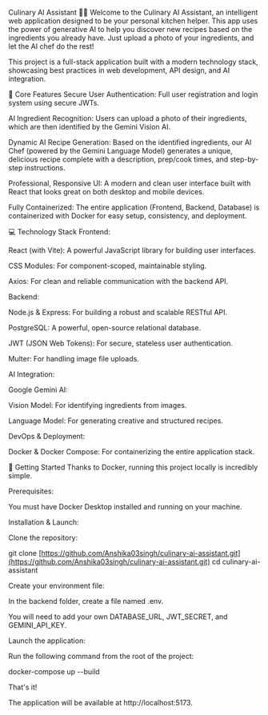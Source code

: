 Culinary AI Assistant 🍳🤖
Welcome to the Culinary AI Assistant, an intelligent web application designed to be your personal kitchen helper. This app uses the power of generative AI to help you discover new recipes based on the ingredients you already have. Just upload a photo of your ingredients, and let the AI chef do the rest!

This project is a full-stack application built with a modern technology stack, showcasing best practices in web development, API design, and AI integration.

🌟 Core Features
Secure User Authentication: Full user registration and login system using secure JWTs.

AI Ingredient Recognition: Users can upload a photo of their ingredients, which are then identified by the Gemini Vision AI.

Dynamic AI Recipe Generation: Based on the identified ingredients, our AI Chef (powered by the Gemini Language Model) generates a unique, delicious recipe complete with a description, prep/cook times, and step-by-step instructions.

Professional, Responsive UI: A modern and clean user interface built with React that looks great on both desktop and mobile devices.

Fully Containerized: The entire application (Frontend, Backend, Database) is containerized with Docker for easy setup, consistency, and deployment.

💻 Technology Stack
Frontend:

React (with Vite): A powerful JavaScript library for building user interfaces.

CSS Modules: For component-scoped, maintainable styling.

Axios: For clean and reliable communication with the backend API.

Backend:

Node.js & Express: For building a robust and scalable RESTful API.

PostgreSQL: A powerful, open-source relational database.

JWT (JSON Web Tokens): For secure, stateless user authentication.

Multer: For handling image file uploads.

AI Integration:

Google Gemini AI:

Vision Model: For identifying ingredients from images.

Language Model: For generating creative and structured recipes.

DevOps & Deployment:

Docker & Docker Compose: For containerizing the entire application stack.

🚀 Getting Started
Thanks to Docker, running this project locally is incredibly simple.

Prerequisites:

You must have Docker Desktop installed and running on your machine.

Installation & Launch:

Clone the repository:

git clone [https://github.com/Anshika03singh/culinary-ai-assistant.git](https://github.com/Anshika03singh/culinary-ai-assistant.git)
cd culinary-ai-assistant

Create your environment file:

In the backend folder, create a file named .env.

You will need to add your own DATABASE_URL, JWT_SECRET, and GEMINI_API_KEY.

Launch the application:

Run the following command from the root of the project:

docker-compose up --build

That's it!

The application will be available at http://localhost:5173.
